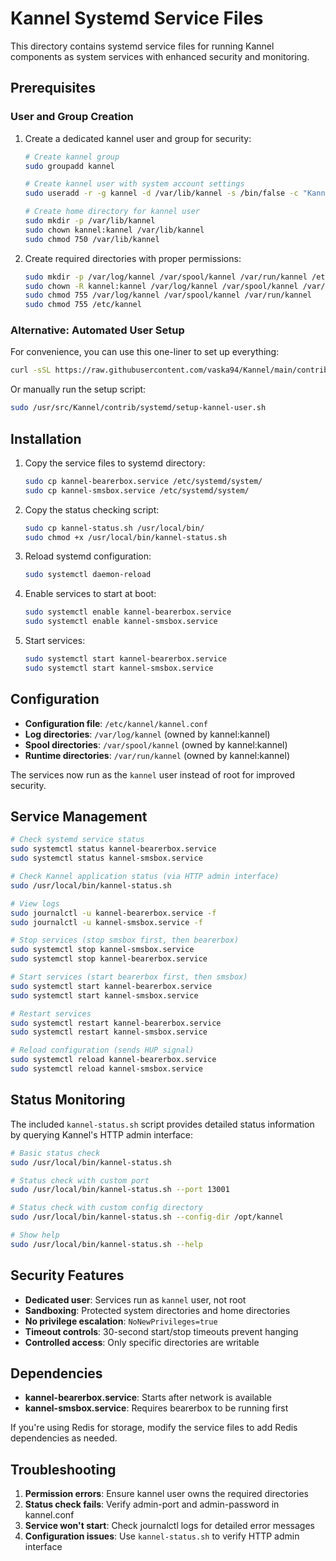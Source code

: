 # Kannel Systemd Service Files

This directory contains systemd service files for running Kannel components as system services with enhanced security and monitoring.

## Prerequisites

### User and Group Creation

1. Create a dedicated kannel user and group for security:
   ```bash
   # Create kannel group
   sudo groupadd kannel
   
   # Create kannel user with system account settings
   sudo useradd -r -g kannel -d /var/lib/kannel -s /bin/false -c "Kannel SMS Gateway" kannel
   
   # Create home directory for kannel user
   sudo mkdir -p /var/lib/kannel
   sudo chown kannel:kannel /var/lib/kannel
   sudo chmod 750 /var/lib/kannel
   ```

2. Create required directories with proper permissions:
   ```bash
   sudo mkdir -p /var/log/kannel /var/spool/kannel /var/run/kannel /etc/kannel
   sudo chown -R kannel:kannel /var/log/kannel /var/spool/kannel /var/run/kannel
   sudo chmod 755 /var/log/kannel /var/spool/kannel /var/run/kannel
   sudo chmod 755 /etc/kannel
   ```

### Alternative: Automated User Setup

For convenience, you can use this one-liner to set up everything:
```bash
curl -sSL https://raw.githubusercontent.com/vaska94/Kannel/main/contrib/systemd/setup-kannel-user.sh | sudo bash
```

Or manually run the setup script:
```bash
sudo /usr/src/Kannel/contrib/systemd/setup-kannel-user.sh
```

## Installation

1. Copy the service files to systemd directory:
   ```bash
   sudo cp kannel-bearerbox.service /etc/systemd/system/
   sudo cp kannel-smsbox.service /etc/systemd/system/
   ```

2. Copy the status checking script:
   ```bash
   sudo cp kannel-status.sh /usr/local/bin/
   sudo chmod +x /usr/local/bin/kannel-status.sh
   ```

3. Reload systemd configuration:
   ```bash
   sudo systemctl daemon-reload
   ```

4. Enable services to start at boot:
   ```bash
   sudo systemctl enable kannel-bearerbox.service
   sudo systemctl enable kannel-smsbox.service
   ```

5. Start services:
   ```bash
   sudo systemctl start kannel-bearerbox.service
   sudo systemctl start kannel-smsbox.service
   ```

## Configuration

- **Configuration file**: `/etc/kannel/kannel.conf`
- **Log directories**: `/var/log/kannel` (owned by kannel:kannel)
- **Spool directories**: `/var/spool/kannel` (owned by kannel:kannel)
- **Runtime directories**: `/var/run/kannel` (owned by kannel:kannel)

The services now run as the `kannel` user instead of root for improved security.

## Service Management

```bash
# Check systemd service status
sudo systemctl status kannel-bearerbox.service
sudo systemctl status kannel-smsbox.service

# Check Kannel application status (via HTTP admin interface)
sudo /usr/local/bin/kannel-status.sh

# View logs
sudo journalctl -u kannel-bearerbox.service -f
sudo journalctl -u kannel-smsbox.service -f

# Stop services (stop smsbox first, then bearerbox)
sudo systemctl stop kannel-smsbox.service
sudo systemctl stop kannel-bearerbox.service

# Start services (start bearerbox first, then smsbox)
sudo systemctl start kannel-bearerbox.service
sudo systemctl start kannel-smsbox.service

# Restart services
sudo systemctl restart kannel-bearerbox.service
sudo systemctl restart kannel-smsbox.service

# Reload configuration (sends HUP signal)
sudo systemctl reload kannel-bearerbox.service
sudo systemctl reload kannel-smsbox.service
```

## Status Monitoring

The included `kannel-status.sh` script provides detailed status information by querying Kannel's HTTP admin interface:

```bash
# Basic status check
sudo /usr/local/bin/kannel-status.sh

# Status check with custom port
sudo /usr/local/bin/kannel-status.sh --port 13001

# Status check with custom config directory
sudo /usr/local/bin/kannel-status.sh --config-dir /opt/kannel

# Show help
sudo /usr/local/bin/kannel-status.sh --help
```

## Security Features

- **Dedicated user**: Services run as `kannel` user, not root
- **Sandboxing**: Protected system directories and home directories
- **No privilege escalation**: `NoNewPrivileges=true`
- **Timeout controls**: 30-second start/stop timeouts prevent hanging
- **Controlled access**: Only specific directories are writable

## Dependencies

- **kannel-bearerbox.service**: Starts after network is available
- **kannel-smsbox.service**: Requires bearerbox to be running first

If you're using Redis for storage, modify the service files to add Redis dependencies as needed.

## Troubleshooting

1. **Permission errors**: Ensure kannel user owns the required directories
2. **Status check fails**: Verify admin-port and admin-password in kannel.conf
3. **Service won't start**: Check journalctl logs for detailed error messages
4. **Configuration issues**: Use `kannel-status.sh` to verify HTTP admin interface